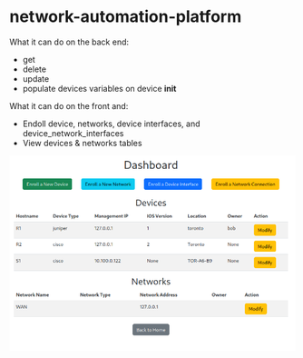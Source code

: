 # network-automation-platform


What it can do on the back end:

- get
- delete
- update
- populate devices variables on device __init__

What it can do on the front and:
- Endoll device, networks, device interfaces, and device_network_interfaces
- View devices & networks tables

![Screenshot of the dashboard](static/screenshot.png)